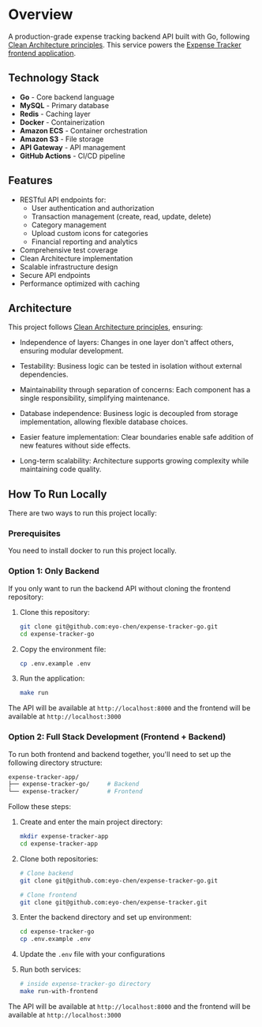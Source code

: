 # Overview

A production-grade expense tracking backend API built with Go, following [Clean Architecture principles](https://blog.cleancoder.com/uncle-bob/2012/08/13/the-clean-architecture.html). This service powers the [Expense Tracker frontend application](https://github.com/eyo-chen/expense-tracker).

## Technology Stack

- **Go** - Core backend language
- **MySQL** - Primary database
- **Redis** - Caching layer
- **Docker** - Containerization
- **Amazon ECS** - Container orchestration
- **Amazon S3** - File storage
- **API Gateway** - API management
- **GitHub Actions** - CI/CD pipeline

## Features

- RESTful API endpoints for:
  - User authentication and authorization
  - Transaction management (create, read, update, delete)
  - Category management
  - Upload custom icons for categories
  - Financial reporting and analytics
- Comprehensive test coverage
- Clean Architecture implementation
- Scalable infrastructure design
- Secure API endpoints
- Performance optimized with caching

## Architecture

This project follows [Clean Architecture principles](https://blog.cleancoder.com/uncle-bob/2012/08/13/the-clean-architecture.html), ensuring:

- Independence of layers: Changes in one layer don't affect others, ensuring modular development.

- Testability: Business logic can be tested in isolation without external dependencies.

- Maintainability through separation of concerns: Each component has a single responsibility, simplifying maintenance.

- Database independence: Business logic is decoupled from storage implementation, allowing flexible database choices.

- Easier feature implementation: Clear boundaries enable safe addition of new features without side effects.

- Long-term scalability: Architecture supports growing complexity while maintaining code quality.


## How To Run Locally

There are two ways to run this project locally:

### Prerequisites
You need to install docker to run this project locally.

### Option 1: Only Backend

If you only want to run the backend API without cloning the frontend repository:

1. Clone this repository:
   ```bash
   git clone git@github.com:eyo-chen/expense-tracker-go.git
   cd expense-tracker-go
   ```

2. Copy the environment file:
   ```bash
   cp .env.example .env
   ```

3. Run the application:
   ```bash
   make run
   ```

The API will be available at `http://localhost:8000` and the frontend will be available at `http://localhost:3000`

### Option 2: Full Stack Development (Frontend + Backend)

To run both frontend and backend together, you'll need to set up the following directory structure:

```bash
expense-tracker-app/
├── expense-tracker-go/     # Backend
└── expense-tracker/        # Frontend
```

Follow these steps:

1. Create and enter the main project directory:
   ```bash
   mkdir expense-tracker-app
   cd expense-tracker-app
   ```

2. Clone both repositories:
   ```bash
   # Clone backend
   git clone git@github.com:eyo-chen/expense-tracker-go.git
   
   # Clone frontend
   git clone git@github.com:eyo-chen/expense-tracker.git
   ```

3. Enter the backend directory and set up environment:
   ```bash
   cd expense-tracker-go
   cp .env.example .env
   ```

4. Update the `.env` file with your configurations

5. Run both services:
   ```bash
   # inside expense-tracker-go directory
   make run-with-frontend
   ```

The API will be available at `http://localhost:8000` and the frontend will be available at `http://localhost:3000`


